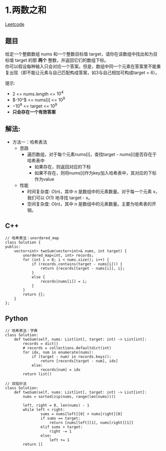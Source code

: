 # 1.两数之和
[Leetcode](https://leetcode-cn.com/problems/two-sum/description/)

## 题目
给定一个整数数组 nums 和一个整数目标值 target，请你在该数组中找出和为目标值 target 的那 **两个** 整数，并返回它们的数组下标。  
你可以假设每种输入只会对应一个答案。但是，数组中同一个元素在答案里不能重复出现（即不能让元素与自己匹配构成答案，如3与自己相加可构成target = 6）。

提示:  
* 2 <= nums.length <= $10^4$
* $-10^$ <= nums[i] <= $10^9$
* $-10^9$ <= target <= $10^9$
* **只会存在一个有效答案**

## 解法:  
* 方法一：哈希表法
  * 思路
    * 遍历数组，对于每个元素nums[i]，查找target - nums[i]是否存在于哈希表中
      * 如果存在，则返回对应的下标
      * 如果不存在，则将nums[i]作为key加入哈希表中，其对应的下标作为value
  * 性能
    * 时间复杂度: $O(n)$，其中 n 是数组中的元素数量。对于每一个元素 x，我们可以 $O(1)$ 地寻找 target - x。  
    * 空间复杂度: $O(n)$，其中 n 是数组中的元素数量。主要为哈希表的开销。


## C++
```
// 哈希表法：unordered_map
class Solution {
public:
    vector<int> twoSum(vector<int>& nums, int target) {
        unordered_map<int, int> records;
        for (int i = 0; i < nums.size(); i++) {
            if (records.contains(target - nums[i])) {
                return {records[target - nums[i]], i};
            }
            else {
                records[nums[i]] = i;
            }
        }
        return {};
    }
};
```

## Python
```
// 哈希表法：字典
class Solution:
    def twoSum(self, nums: List[int], target: int) -> List[int]:
        records = dict()
        # records = collections.defaultdict(int)
        for idx, num in enumerate(nums):
            if (target - num) in records.keys():
                return [records[target - num], idx]
            else:
                records[num] = idx
        return list()
```

```
// 双指针法
class Solution:
    def twoSum(self, nums: List[int], target: int) -> List[int]:
        nums = sorted(zip(nums, range(len(nums))))

        left, right = 0, len(nums) - 1
        while left < right:
                sums = nums[left][0] + nums[right][0]
                if sums == target:
                    return [nums[left][1], nums[right][1]]
                elif sums > target:
                    right -= 1
                else:
                    left += 1
        return []
```
